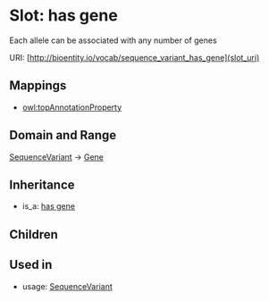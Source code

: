 # Slot: has gene


Each allele can be associated with any number of genes

URI: [http://bioentity.io/vocab/sequence_variant_has_gene](slot_uri)
## Mappings

 * [owl:topAnnotationProperty](http://purl.obolibrary.org/obo/owl_topAnnotationProperty)
## Domain and Range

[SequenceVariant](SequenceVariant.md) -> [Gene](Gene.md)
## Inheritance

 *  is_a: [has gene](has_gene.md)
## Children

## Used in

 *  usage: [SequenceVariant](SequenceVariant.md)
